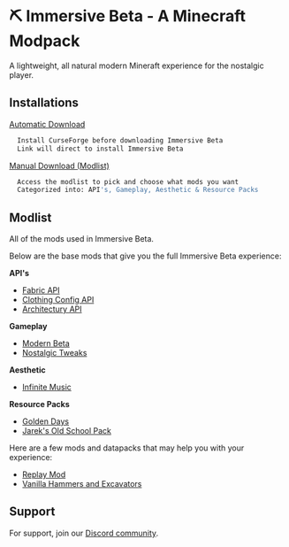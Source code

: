 
# ⛏ Immersive Beta - A Minecraft Modpack

A lightweight, all natural modern Mineraft experience for the nostalgic player.


## Installations

[Automatic Download](https://legacy.curseforge.com/minecraft/modpacks/immersive-beta)
```bash
  Install CurseForge before downloading Immersive Beta
  Link will direct to install Immersive Beta
```
[Manual Download (Modlist)](https://github.com/jigjagg/ImmersiveBeta/pull/1)

```bash
  Access the modlist to pick and choose what mods you want
  Categorized into: API's, Gameplay, Aesthetic & Resource Packs
```
## Modlist

All of the mods used in Immersive Beta.

Below are the base mods that give you the full Immersive Beta experience:

**API's**
- [Fabric API](https://www.curseforge.com/minecraft/mc-mods/fabric-api)
- [Clothing Config API](https://www.curseforge.com/minecraft/mc-mods/cloth-config)
- [Architectury API](https://www.curseforge.com/minecraft/mc-mods/architectury-api)

**Gameplay**
- [Modern Beta](https://www.curseforge.com/minecraft/mc-mods/modern-beta)
- [Nostalgic Tweaks](https://www.curseforge.com/minecraft/mc-mods/nostalgic-tweaks)

**Aesthetic**
- [Infinite Music](https://www.curseforge.com/minecraft/mc-mods/infinite-music)

**Resource Packs**
- [Golden Days](https://www.curseforge.com/minecraft/texture-packs/golden-days)
- [Jarek's Old School Pack](https://www.planetminecraft.com/texture-pack/jarek-s-old-school-pack/)


Here are a few mods and datapacks that may help you with your experience:
- [Replay Mod](https://www.replaymod.com/)
- [Vanilla Hammers and Excavators](https://www.planetminecraft.com/data-pack/vanilla-hammers-and-excavators-for-1-18-1/)

## Support

For support, join our [Discord community](https://discord.gg/9jhvTGVaAg).

